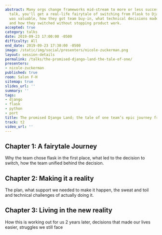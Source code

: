 ```yaml
---
abstract: Many orgs change frameworks mid-stream to more or less success; in this
  talk, you'll get a real-life fairytale of switching from Flask to Django, why each
  was valuable, how they got team buy-in, what technical decisions made things easier/harder,
  and how they switched without stopping product work.
accepted: true
category: talks
date: 2019-09-23 17:00:00 -0500
difficulty: All
end_date: 2019-09-23 17:30:00 -0500
image: /static/img/social/presenters/nicole-zuckerman.png
layout: session-details
permalink: /talks/the-promised-django-land-the-tale-of-one/
presenters:
- nicole-zuckerman
published: true
room: Salon F-H
sitemap: true
slides_url: ''
summary: ''
tags:
- django
- flask
- python
- port
title: The promised Django Land; the tale of one team’s epic journey from Flask
track: t2
video_url: ''
---
```


## Chapter 1: A fairytale Journey

Why the team chose flask in the first place, what led to the decision to switch, how the team unified behind the decision.

## Chapter 2: Making it a reality

The plan, what support we needed to make it happen, the sweat and toil and technical challenges of actually doing it.

## Chapter 3: Living in the new reality 
How this is working out for us 2 years later, decisions that made our lives easier, struggles we still face
